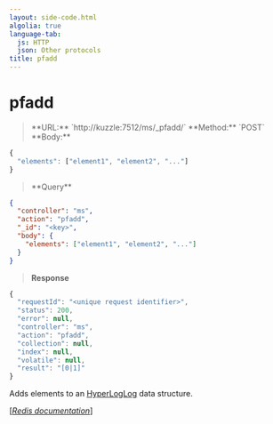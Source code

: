 ```yaml
---
layout: side-code.html
algolia: true
language-tab:
  js: HTTP
  json: Other protocols
title: pfadd
---
```


# pfadd




<blockquote class="js">
<p>
**URL:** `http://kuzzle:7512/ms/_pfadd/<key>`  
**Method:** `POST`  
**Body:**
</p>
</blockquote>


```js
{
  "elements": ["element1", "element2", "..."]
}
```



<blockquote class="json">
<p>
**Query**
</p>
</blockquote>


```json
{
  "controller": "ms",
  "action": "pfadd",
  "_id": "<key>",
  "body": {
    "elements": ["element1", "element2", "..."]
  }
}
```

>**Response**

```javascript
{
  "requestId": "<unique request identifier>",
  "status": 200,
  "error": null,
  "controller": "ms",
  "action": "pfadd",
  "collection": null,
  "index": null,
  "volatile": null,
  "result": "[0|1]"
}
```

Adds elements to an [HyperLogLog](https://en.wikipedia.org/wiki/HyperLogLog) data structure.

[[_Redis documentation_]](https://redis.io/commands/pfadd)
